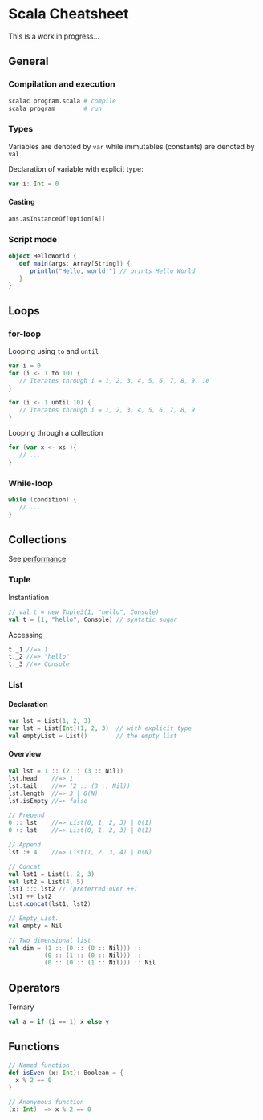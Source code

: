 # Scala Cheatsheet

This is a work in progress...

## General
### Compilation and execution
```sh
scalac program.scala # compile
scala program        # run
```

### Types
Variables are denoted by `var` while immutables (constants) are denoted by `val`

Declaration of variable with explicit type:
```scala
var i: Int = 0
```

#### Casting
```scala
ans.asInstanceOf[Option[A]]
```

### Script mode
```scala
object HelloWorld {
   def main(args: Array[String]) {
      println("Hello, world!") // prints Hello World
   }
}
```
## Loops
### for-loop
Looping using `to` and `until`
```scala
var i = 0
for (i <- 1 to 10) {
   // Iterates through i = 1, 2, 3, 4, 5, 6, 7, 8, 9, 10
}

for (i <- 1 until 10) {
   // Iterates through i = 1, 2, 3, 4, 5, 6, 7, 8, 9
}
```

Looping through a collection
```scala
for (var x <- xs ){
   // ...
}
```
### While-loop
```scala
while (condition) {
   // ...
}
```
## Collections
See [performance](https://docs.scala-lang.org/overviews/collections/performance-characteristics.html)

### Tuple
Instantiation
```scala
// val t = new Tuple3(1, "hello", Console)
val t = (1, "hello", Console) // syntatic sugar
```

Accessing
```scala
t._1 //=> 1
t._2 //=> "hello"
t._3 //=> Console
```

### List
#### Declaration
```scala
var lst = List(1, 2, 3)
var lst = List[Int](1, 2, 3)  // with explicit type
val emptyList = List()        // the empty list
```
#### Overview
```scala
val lst = 1 :: (2 :: (3 :: Nil))
lst.head    //=> 1
lst.tail    //=> (2 :: (3 :: Nil))
lst.length  //=> 3 | O(N)
lst.isEmpty //=> false

// Prepend
0 :: lst    //=> List(0, 1, 2, 3) | O(1)
0 +: lst    //=> List(0, 1, 2, 3) | O(1)

// Append
lst :+ 4    //=> List(1, 2, 3, 4) | O(N)

// Concat
val lst1 = List(1, 2, 3)
val lst2 = List(4, 5)
lst1 ::: lst2 // (preferred over ++)
lst1 ++ lst2
List.concat(lst1, lst2)

// Empty List.
val empty = Nil

// Two dimensional list
val dim = (1 :: (0 :: (0 :: Nil))) ::
          (0 :: (1 :: (0 :: Nil))) ::
          (0 :: (0 :: (1 :: Nil))) :: Nil
```

## Operators
Ternary
```scala
val a = if (i == 1) x else y
```

## Functions
```scala
// Named function
def isEven (x: Int): Boolean = {
  x % 2 == 0
}

// Anonymous function
(x: Int)  => x % 2 == 0
```
